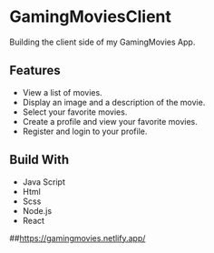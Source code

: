 # GamingMoviesClient
 
 Building the client side of my GamingMovies App.
 
## Features

- View a list of movies.
- Display an image and a description of the movie.
- Select your favorite movies.
- Create a profile and view your favorite movies.
- Register and login to your profile.

 
## Build With

- Java Script 
- Html 
- Scss
- Node.js
- React

##https://gamingmovies.netlify.app/

